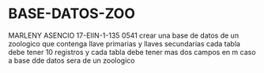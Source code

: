 # BASE-DATOS-ZOO
MARLENY ASENCIO 17-EIIN-1-135 0541 crear una base de datos de un zoologico que contenga llave primarias y llaves secundarias cada tabla debe tener 10 registros y cada tabla debe tener mas dos campos  en m caso a base dde datos sera de un zoologico
